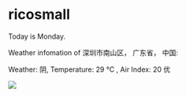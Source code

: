 # ricosmall

Today is Monday.

Weather infomation of 深圳市南山区， 广东省， 中国: 

Weather: 阴, Temperature: 29 ℃ , Air Index: 20 优

<img src="https://github-readme-stats.vercel.app/api?username=ricosmall&show_icons=true" />
